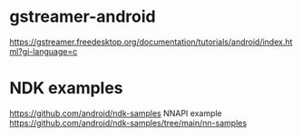 # gstreamer-android
https://gstreamer.freedesktop.org/documentation/tutorials/android/index.html?gi-language=c

# NDK examples
https://github.com/android/ndk-samples
NNAPI example
https://github.com/android/ndk-samples/tree/main/nn-samples
